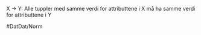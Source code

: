 X -> Y: Alle tuppler med samme verdi for attributtene i X må ha samme verdi for attributtene i Y

#DatDat/Norm